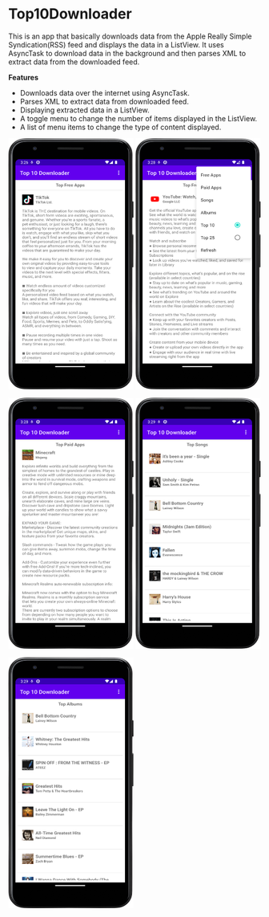 # Top10Downloader
This is an app that basically downloads data from the Apple Really Simple Syndication(RSS) feed and displays the data in a ListView. 
It uses AsyncTask to download data in the background and then parses XML to extract data from the downloaded feed.

**Features**
* Downloads data over the internet using AsyncTask.
* Parses XML to extract data from downloaded feed.
* Displaying extracted data in a ListView.
* A toggle menu to change the number of items displayed in the ListView.
* A list of menu items to change the type of content displayed.

<img src="ScreenShots/S1.png" width="250" height="500">          <img src="ScreenShots/S2.png" width="250" height="500">

<img src="ScreenShots/S3.png" width="250" height="500">          <img src="ScreenShots/S4.png" width="250" height="500">

<img src="ScreenShots/S5.png" width="250" height="500">
